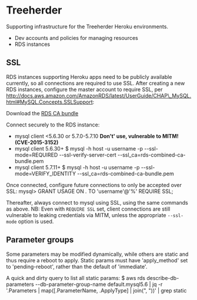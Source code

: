 Treeherder 
==========
Supporting infrastructure for the Treeherder Heroku environments.

- Dev accounts and policies for managing resources
- RDS instances

SSL 
---
RDS instances supporting Heroku apps need to be publicly available currently, so all
connections are required to use SSL. After creating a new RDS instances, configure the
master account to require SSL, per http://docs.aws.amazon.com/AmazonRDS/latest/UserGuide/CHAP\_MySQL.html#MySQL.Concepts.SSLSupport:

Download the [RDS CA bundle](https://s3.amazonaws.com/rds-downloads/rds-combined-ca-bundle.pem)

Connect securely to the RDS instance:
- mysql client &lt;5.6.30 or 5.7.0-5.7.10
  **Don't' use, vulnerable to MITM! (CVE-2015-3152)**
- mysql client 5.6.30+
  $ mysql -h host -u username -p --ssl-mode=REQUIRED --ssl-verify-server-cert --ssl\_ca=rds-combined-ca-bundle.pem
- mysql client 5.7.11+
  $ mysql -h host -u username -p --ssl-mode=VERIFY\_IDENTITY --ssl\_ca=rds-combined-ca-bundle.pem

Once connected, configure future connections to only be accepted over SSL:
mysql> GRANT USAGE ON *.* TO 'username'@'%' REQUIRE SSL;

Thereafter, always connect to mysql using SSL, using the same commands as above.
NB: Even with `REQUIRE SSL` set, client connections are still vulnerable to leaking
credentials via MITM, unless the appropriate `--ssl-mode` option is used.

Parameter groups 
----------------
Some parameters may be modified dynamically, while others are static and thus require a reboot to apply. Static params must have 'apply\_method' set to 'pending-reboot', rather than the default of 'immediate'.

A quick and dirty query to list all static params:
$ aws rds describe-db-parameters --db-parameter-group-name default.mysql5.6 | jq -r '.Parameters | map([.ParameterName, .ApplyType] | join(", "))' | grep static

